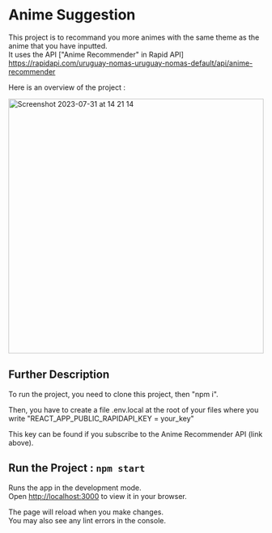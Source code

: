 # Anime Suggestion

This project is to recommand you more animes with the same theme as the anime that you have inputted.  
It uses the API ["Anime Recommender" in Rapid API] https://rapidapi.com/uruguay-nomas-uruguay-nomas-default/api/anime-recommender

Here is an overview of the project :

<img width="504" alt="Screenshot 2023-07-31 at 14 21 14" src="https://github.com/LittleDragoon/anime-suggestion/assets/85112881/7f60cbc9-48f3-4d75-a83b-18f0acf4686b">


## Further Description

To run the project, you need to clone this project, then "npm i".

Then, you have to create a file .env.local at the root of your files where you write "REACT_APP_PUBLIC_RAPIDAPI_KEY = your_key"

This key can be found if you subscribe to the Anime Recommender API (link above).

## Run the Project : `npm start`

Runs the app in the development mode.\
Open [http://localhost:3000](http://localhost:3000) to view it in your browser.

The page will reload when you make changes.\
You may also see any lint errors in the console.
